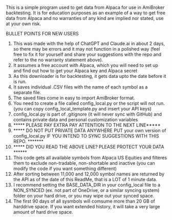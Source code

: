 This is a simple program used to get data from Alpaca for use in AmiBroker backtesting.  It is for education purposes as an example of a way to get free data from Alpaca and no warranties of any kind are implied nor stated, use at your own risk.

BULLET POINTS FOR NEW USERS

1. This was made with the help of ChatGPT and Claude.ai in about 2 days, so there may be errors and it may not function in a polished way (feel free to fix it for yourself and share your suggestions with the repo and refer to the no warranty statement above).
2.  It assumes a free account with Alpaca, which you will need to set up and find out how to get your Alpaca key and Alpaca secret
3. As this downloader is for backtesting, it gets data upto the date before it is run.
4. It saves individual .CSV files with the name of each symbol as a separate file.
5. The saved files come in easy to import AmiBroker format.
6. You need to create a file called config_local.py or the script will not run.  (you can copy config_local_template.py and insert your API keys)
7. config_local.py is part of .gitignore (it will never sync with GitHub) and contains private data and personal customization variables
8. ***** PLEASE PAY EXTRA PAY ATTENTION TO THE NEXT LINE*****
9. ***** DO NOT PUT PRIVATE DATA ANYWHERE PUT your own version of config_local.py IF YOU INTEND TO SYNC SUGGESTIONS WITH THIS REPO. *******
10. ***** DID YOU READ THE ABOVE LINE?  PLEASE PROTECT YOUR DATA ******
11. This code gets all available symbols from Alpaca US Equities and filteres them to exclude non-tradable, non-shortable and inactive (you can modify the code if you want something different)
12. After sorting between 11,000 and 12,000 symbol names are returned by the API as of the date of this ReadMe, that is a LOT of 1 minute data.
13. I recommend setting the BASE_DATA_DIR in your config_local file to a NON_SYNCED (ex. not part of OneDrive, or a similar syncing system) folder on your hard drive, or you may wipe out your synced space.
14. The first 90 days of all sysmbols will comsume more than 20 GB of harddrive space.  If you want extended history, it will take a very large amount of hard drive space.
